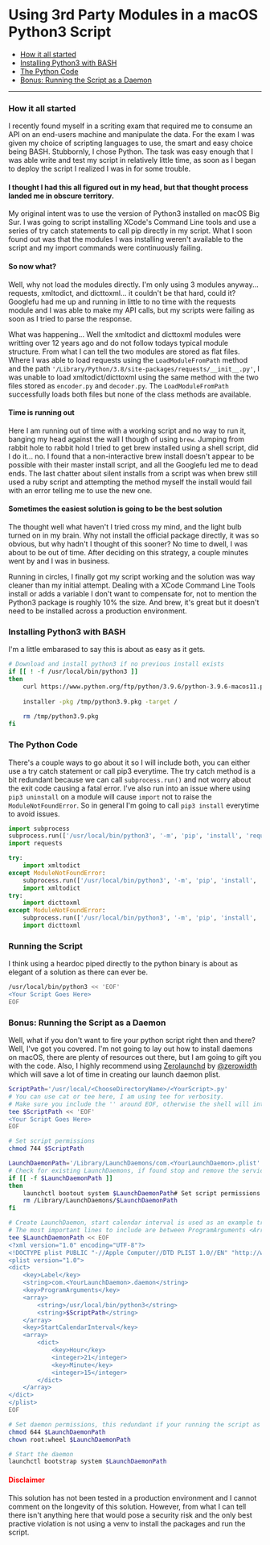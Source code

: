 # Using 3rd Party Modules in a macOS Python3 Script


* [How it all started](#how-it-all-started)
* [Installing Python3 with BASH](#installing-python3-with-bash)
* [The Python Code](#building-our-api-call)
* [Bonus: Running the Script as a Daemon](#bonus-running-the-script-as-a-daemon)

---

### How it all started

I recently found myself in a scriting exam that required me to consume an API on an end-users machine and manipulate the data. For the exam I was given my choice of scripting languages to use, the smart and easy choice being BASH. Stubbornly, I chose Python. The task was easy enough that I was able write and test my script in relatively little time, as soon as I began to deploy the script I realized I was in for some trouble.

#### I thought I had this all figured out in my head, but that thought process landed me in obscure territory.

My original intent was to use the version of Python3 installed on macOS Big Sur. I was going to script installing XCode's Command Line tools and use a series of try catch statements to call pip directly in my script. What I soon found out was that the modules I was installing weren't available to the script and my import commands were continuously failing.

#### So now what?

Well, why not load the modules directly. I'm only using 3 modules anyway... requests, xmltodict, and dicttoxml... it couldn't be that hard, could it? Googlefu had me up and running in little to no time with the requests module and I was able to make my API calls, but my scripts were failing as soon as I tried to parse the response.

What was happening... Well the xmltodict and dicttoxml modules were writting over 12 years ago and do not follow todays typical module structure. From what I can tell the two modules are stored as flat files. Where I was able to load requests using the ```LoadModuleFromPath``` method and the path ```'/Library/Python/3.8/site-packages/requests/__init__.py'```, I was unable to load xmltodict/dicttoxml using the same method with the two files stored as ```encoder.py``` and ```decoder.py```. The ```LoadModuleFromPath``` successfully loads both files but none of the class methods are available.

#### Time is running out

Here I am running out of time with a working script and no way to run it, banging my head against the wall I though of using ```brew```. Jumping from rabbit hole to rabbit hold I tried to get brew installed using a shell script, did I do it... no. I found that a non-interactive brew install doesn't appear to be possible with their master install script, and all the Googlefu led me to dead ends. The last chatter about silent installs from a script was when brew still used a ruby script and attempting the method myself the install would fail with an error telling me to use the new one.

#### Sometimes the easiest solution is going to be the best solution

The thought well what haven't I tried cross my mind, and the light bulb turned on in my brain. Why not install the official package directly, it was so obvious, but why hadn't I thought of this sooner? No time to dwell, I was about to be out of time. After deciding on this strategy, a couple minutes went by and I was in business.

Running in circles, I finally got my script working and the solution was way cleaner than my initial attempt. Dealing with a XCode Command Line Tools install or adds a variable I don't want to compensate for, not to mention the Python3 package is roughly 10% the size. And brew, it's great but it doesn't need to be installed across a production environment.

### Installing Python3 with BASH

I'm a little embarased to say this is about as easy as it gets.

```bash
# Download and install python3 if no previous install exists
if [[ ! -f /usr/local/bin/python3 ]]
then
	curl https://www.python.org/ftp/python/3.9.6/python-3.9.6-macos11.pkg -o /tmp/python3.9.pkg
	
	installer -pkg /tmp/python3.9.pkg -target /
	
	rm /tmp/python3.9.pkg
fi
```

### The Python Code

There's a couple ways to go about it so I will include both, you can either use a try catch statement or call pip3 everytime.
The try catch method is a bit redundant because we can call ```subprocess.run()``` and not worry about the exit code causing a fatal error. I've also run into an issue where using ```pip3 uninstall``` on a module will cause ```import``` not to raise the ```ModuleNotFoundError```. So in general I'm going to call ```pip3 install``` everytime to avoid issues.

```python
import subprocess
subprocess.run(['/usr/local/bin/python3', '-m', 'pip', 'install', 'requests'])
import requests

try:
	import xmltodict
except ModuleNotFoundError:
	subprocess.run(['/usr/local/bin/python3', '-m', 'pip', 'install', 'xmltodict'])
	import xmltodict
try:
	import dicttoxml
except ModuleNotFoundError:
	subprocess.run(['/usr/local/bin/python3', '-m', 'pip', 'install', 'dicttoxml'])
	import dicttoxml
```

### Running the Script

I think using a heardoc piped directly to the python binary is about as elegant of a solution as there can ever be.

```bash
/usr/local/bin/python3 << 'EOF'
<Your Script Goes Here>
EOF
```

### Bonus: Running the Script as a Daemon

Well, what if you don't want to fire your python script right then and there? Well, I've got you covered. I'm not going to lay out how to install daemons on macOS, there are plenty of resources out there, but I am going to gift you with the code. Also, I highly recommend using [Zerolaunchd](https://zerolaunched.herokuapp.com/) by [@zerowidth](https://zerowidth.com/) which will save a lot of time in creating our launch daemon plist.

```bash
ScriptPath='/usr/local/<ChooseDirectoryName>/<YourScript>.py'
# You can use cat or tee here, I am using tee for verbosity.
# Make sure you include the '' around EOF, otherwise the shell will interprate any special characters
tee $ScriptPath << 'EOF'
<Your Script Goes Here>
EOF

# Set script permissions
chmod 744 $ScriptPath

LaunchDaemonPath='/Library/LaunchDaemons/com.<YourLaunchDaemon>.plist'
# Check for existing LaunchDaemons, if found stop and remove the service
if [[ -f $LaunchDaemonPath ]]
then
	launchctl bootout system $LaunchDaemonPath# Set script permissions
	rm /Library/LaunchDaemons/$LaunchDaemonPath
fi

# Create LaunchDaemon, start calendar interval is used as an example trigger.
# The most important lines to include are between ProgramArguments <Array></Array>
tee $LaunchDaemonPath << EOF
<?xml version="1.0" encoding="UTF-8"?>
<!DOCTYPE plist PUBLIC "-//Apple Computer//DTD PLIST 1.0//EN" "http://www.apple.com/DTDs/PropertyList-1.0.dtd">
<plist version="1.0">
<dict>
	<key>Label</key>
	<string>com.<YourLaunchDaemon>.daemon</string>
	<key>ProgramArguments</key>
	<array>
		<string>/usr/local/bin/python3</string>
		<string>$ScriptPath</string>
	</array>
	<key>StartCalendarInterval</key>
	<array>
		<dict>
			<key>Hour</key>
			<integer>21</integer>
			<key>Minute</key>
			<integer>15</integer>
		</dict>
	</array>
</dict>
</plist>
EOF

# Set daemon permissions, this redundant if your running the script as root but my be useful.
chmod 644 $LaunchDaemonPath
chown root:wheel $LaunchDaemonPath

# Start the daemon
launchctl bootstrap system $LaunchDaemonPath
```

#### <font color=red>Disclaimer</font>

This solution has not been tested in a production environment and I cannot comment on the longevity of this solution. However, from what I can tell there isn't anything here that would pose a security risk and the only best practive violation is not using a venv to install the packages and run the script.
